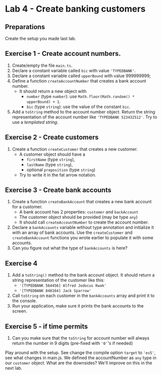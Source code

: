 # Lab 4 - Create banking customers

## Preparations

Create the setup you made last lab.

## Exercise 1 - Create account numbers.

1. Create/empty the file `main.ts`.
1. Declare a constant variable called `bic` with value `'TYPEDBANK'`.
1. Declare a constant variable called `upperBound` with value 999999999;
1. Define a function `createAccountNumber` that creates a bank account number.
    *  It should return a new object with
        * `number` (type `number`): use `Math.floor(Math.random() * upperBound) + 1`.
        * `bic` (type `string`): use the value of the constant  `bic`.
1. Add a `toString` method to the account number object. Return the string representation of the account number like `'TYPEDBANK 523432512'`. Try to use a *templated string*.

## Exercise 2 - Create customers

1. Create a function `createCustomer` that creates a new customer.
    * A customer object should have a
        * `firstName` (type `string`),
        * `lastName` (type `string`),
        * optional `preposition` (type `string`)
    * Try to write it in the fat arrow notation.

## Exercise 3 - Create bank accounts

1. Create a function `createBankAccount` that creates a new bank account for a customer.
    * A bank account has 2 properties: `customer` and `backAccount`
    * The customer object should be provided (may be type `any`)
    * It should call `createAccountNumber` to create the account number.
1. Declare a `bankAccounts` variable without type annotation and initialize it with an array of bank accounts.
Use the `createCustomer` and `createBankAccount` functions you wrote earlier to populate it with some accounts.
1. Can you figure out what the type of `bankAccounts` is here?

## Exercise 4

1. Add a `toString()` method to the bank account object. It should return a string representation of the customer like this:
    * `'[TYPEDBANK 564456] Alfred Jodocus Kwak'`
    * `'[TYPEDBANK 848164] Jack Sparrow'`
1. Call `toString` on each customer in the `bankAccounts` array and print it to the console.
1. Run your application, make sure it prints the bank accounts to the screen.

## Exercise 5 - if time permits

1. Can you make sure that the `toString` for account number will always return the number in 9 digits (pre-fixed with `'0'`'s if needed)

Play around with the setup. See change the compile option `target` to `'es5'`, see what changes in main.js.
We defined the accountNumber as `any` type in our `customer` object. What are the downsides? We'll improve on this in the next lab.
